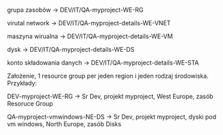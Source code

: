 grupa zasobów -> DEV/IT/QA-myproject-WE-RG

virutal network -> DEV/IT/QA-myproject-details-WE-VNET

maszyna wirualna -> DEV/IT/QA-myproject-details-WE-VM

dysk -> DEV/IT/QA-myproject-details-WE-DS

konto składowania danych -> DEV/IT/QA-myproject-details-WE-STA

Założenie, 1 resource group per jeden region i jeden rodzaj środowiska.
Przykłady:

DEV-myproject-WE-RG -> Sr Dev, projekt myproject, West Europe, zasób Resoruce Group

QA-myproject-vmwindows-NE-DS -> Sr Dev, projekt myproject, dyski pod vm windows, North Europe, zasób Disks
